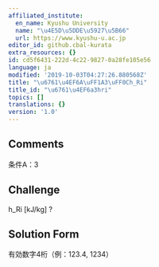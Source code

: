 ```yaml
---
affiliated_institute:
  en_name: Kyushu University
  name: "\u4E5D\u5DDE\u5927\u5B66"
  url: https://www.kyushu-u.ac.jp
editor_id: github.cbal-kurata
extra_resources: {}
id: cd5f6431-222d-4c22-9827-0a28fe105e56
language: ja
modified: '2019-10-03T04:27:26.880568Z'
title: "\u6761\u4EF6A\uFF1A3\uFF0Ch_Ri"
title_id: "\u6761\u4EF6a3hri"
topics: []
translations: {}
version: '1.0'
---
```


## Comments
条件A：3

## Challenge
h_Ri [kJ/kg] ?

## Solution Form
有効数字4桁（例：123.4,  1234）




